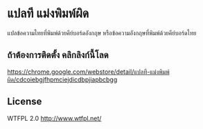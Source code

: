 # แปลที แม่งพิมพ์ผิด
แปลข้อความไทยที่พิมพ์ด้วยคีย์บอร์ดอังกฤษ หรือข้อความอังกฤษที่พิมพ์ด้วยคีย์บอร์ดไทย

## ถ้าต้องการติดตั้ง คลิกลิงก์นี้โลด
https://chrome.google.com/webstore/detail/แปลที-แม่งพิมพ์ผิด/cdcoiebgjfhpmciejdicdbpjiapbcbgg

## License
WTFPL 2.0 http://www.wtfpl.net/

